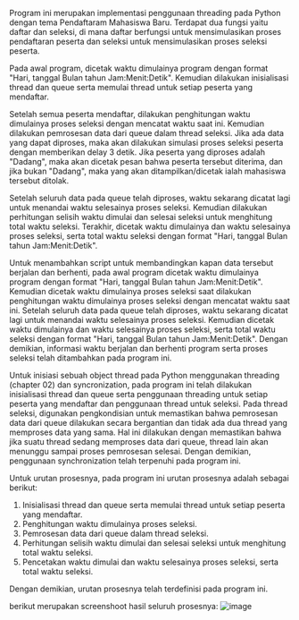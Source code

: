 Program ini merupakan implementasi penggunaan threading pada Python dengan tema Pendaftaram Mahasiswa Baru. Terdapat dua fungsi yaitu daftar dan seleksi, di mana daftar berfungsi untuk mensimulasikan proses pendaftaran peserta dan seleksi untuk mensimulasikan proses seleksi peserta.

Pada awal program, dicetak waktu dimulainya program dengan format "Hari, tanggal Bulan tahun Jam:Menit:Detik". Kemudian dilakukan inisialisasi thread dan queue serta memulai thread untuk setiap peserta yang mendaftar.

Setelah semua peserta mendaftar, dilakukan penghitungan waktu dimulainya proses seleksi dengan mencatat waktu saat ini. Kemudian dilakukan pemrosesan data dari queue dalam thread seleksi. Jika ada data yang dapat diproses, maka akan dilakukan simulasi proses seleksi peserta dengan memberikan delay 3 detik. Jika peserta yang diproses adalah "Dadang", maka akan dicetak pesan bahwa peserta tersebut diterima, dan jika bukan "Dadang", maka yang akan ditampilkan/dicetak ialah mahasiswa tersebut ditolak.

Setelah seluruh data pada queue telah diproses, waktu sekarang dicatat lagi untuk menandai waktu selesainya proses seleksi. Kemudian dilakukan perhitungan selisih waktu dimulai dan selesai seleksi untuk menghitung total waktu seleksi. Terakhir, dicetak waktu dimulainya dan waktu selesainya proses seleksi, serta total waktu seleksi dengan format "Hari, tanggal Bulan tahun Jam:Menit:Detik".

Untuk menambahkan script untuk membandingkan kapan data tersebut berjalan dan berhenti, pada awal program dicetak waktu dimulainya program dengan format "Hari, tanggal Bulan tahun Jam:Menit:Detik". Kemudian dicetak waktu dimulainya proses seleksi saat dilakukan penghitungan waktu dimulainya proses seleksi dengan mencatat waktu saat ini. Setelah seluruh data pada queue telah diproses, waktu sekarang dicatat lagi untuk menandai waktu selesainya proses seleksi. Kemudian dicetak waktu dimulainya dan waktu selesainya proses seleksi, serta total waktu seleksi dengan format "Hari, tanggal Bulan tahun Jam:Menit:Detik". Dengan demikian, informasi waktu berjalan dan berhenti program serta proses seleksi telah ditambahkan pada program ini.

Untuk inisiasi sebuah object thread pada Python menggunakan threading (chapter 02) dan syncronization, pada program ini telah dilakukan inisialisasi thread dan queue serta penggunaan threading untuk setiap peserta yang mendaftar dan penggunaan thread untuk seleksi. Pada thread seleksi, digunakan pengkondisian untuk memastikan bahwa pemrosesan data dari queue dilakukan secara bergantian dan tidak ada dua thread yang memproses data yang sama. Hal ini dilakukan dengan memastikan bahwa jika suatu thread sedang memproses data dari queue, thread lain akan menunggu sampai proses pemrosesan selesai. Dengan demikian, penggunaan synchronization telah terpenuhi pada program ini.

Untuk urutan prosesnya, pada program ini urutan prosesnya adalah sebagai berikut:

1. Inisialisasi thread dan queue serta memulai thread untuk setiap peserta yang mendaftar.
2. Penghitungan waktu dimulainya proses seleksi.
3. Pemrosesan data dari queue dalam thread seleksi.
4. Perhitungan selisih waktu dimulai dan selesai seleksi untuk menghitung total waktu seleksi.
5. Pencetakan waktu dimulai dan waktu selesainya proses seleksi, serta total waktu seleksi.

Dengan demikian, urutan prosesnya telah terdefinisi pada program ini.

berikut merupakan screenshoot hasil seluruh prosesnya:
![image](https://user-images.githubusercontent.com/74226869/225801935-28af0a5f-19ba-47f4-a5ce-61d5efd4dc87.png)

